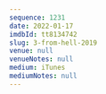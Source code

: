 ```yaml
---
sequence: 1231
date: 2022-01-17
imdbId: tt8134742
slug: 3-from-hell-2019
venue: null
venueNotes: null
medium: iTunes
mediumNotes: null
---
```

